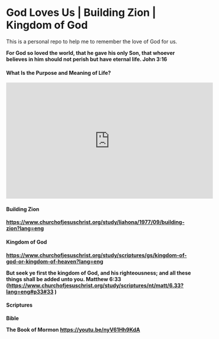 # God Loves Us | Building Zion | Kingdom of God

This is a personal repo to help me to remember the love of God for us. 

<b>For God so loved the world, that he gave his only Son, that whoever believes in him should not perish but have eternal life.
John 3:16<b>

#### What Is the Purpose and Meaning of Life?
<iframe width="560" height="315" src="https://www.youtube.com/embed/t9iYqKk00Bc" frameborder="0" allow="accelerometer; autoplay; encrypted-media; gyroscope; picture-in-picture" allowfullscreen></iframe>

#### Building Zion
https://www.churchofjesuschrist.org/study/liahona/1977/09/building-zion?lang=eng

#### Kingdom of God
https://www.churchofjesuschrist.org/study/scriptures/gs/kingdom-of-god-or-kingdom-of-heaven?lang=eng

But seek ye first the kingdom of God, and his righteousness; and all these things shall be added unto you.
Matthew 6:33 (https://www.churchofjesuschrist.org/study/scriptures/nt/matt/6.33?lang=eng#p33#33 )

#### Scriptures

Bible 

The Book of Mormon 
https://youtu.be/nyV61Hh9KdA
